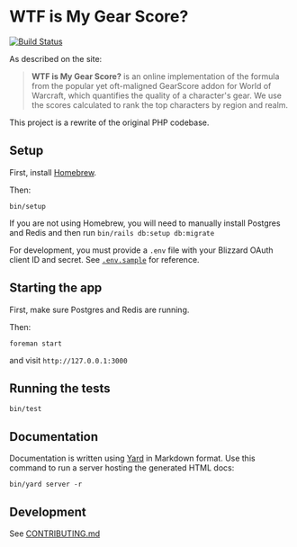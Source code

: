 # WTF is My Gear Score?

[![Build Status](https://travis-ci.org/xtian/wtfismygearscore.com.svg?branch=master)](https://travis-ci.org/xtian/wtfismygearscore.com)

As described on the site:

> **WTF is My Gear Score?** is an online implementation of the formula from the popular yet oft-maligned GearScore addon for World of Warcraft, which quantifies the quality of a character's gear. We use the scores calculated to rank the top characters by region and realm.

This project is a rewrite of the original PHP codebase.

## Setup

First, install [Homebrew](https://brew.sh).

Then:

```
bin/setup
```

If you are not using Homebrew, you will need to manually install Postgres and Redis and then run `bin/rails db:setup db:migrate`

For development, you must provide a `.env` file with your Blizzard OAuth client ID and secret. See [`.env.sample`](/.env.sample) for reference.

## Starting the app

First, make sure Postgres and Redis are running.

Then:

```
foreman start
```

and visit `http://127.0.0.1:3000`

## Running the tests

```
bin/test
```

## Documentation

Documentation is written using [Yard](https://yardoc.org) in Markdown format. Use this command to run a server hosting the generated HTML docs:

```
bin/yard server -r
```

## Development

See [CONTRIBUTING.md](CONTRIBUTING.md)
